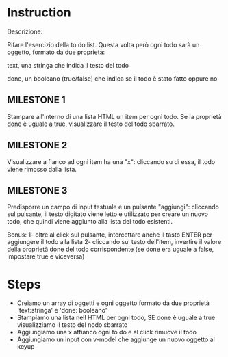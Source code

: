 # Instruction

Descrizione:

Rifare l'esercizio della to do list. Questa volta però ogni todo sarà un oggetto, formato da due proprietà:

text, una stringa che indica il testo del todo

done, un booleano (true/false) che indica se il todo è stato fatto oppure no

## MILESTONE 1
Stampare all'interno di una lista HTML un item per ogni todo. Se la proprietà done è uguale a true, visualizzare il testo del todo sbarrato.

## MILESTONE 2
Visualizzare a fianco ad ogni item ha una "x": cliccando su di essa, il todo viene rimosso dalla lista.

## MILESTONE 3
Predisporre un campo di input testuale e un pulsante "aggiungi": cliccando sul pulsante, il testo digitato viene letto e utilizzato per creare un nuovo todo, che quindi viene aggiunto alla lista dei todo esistenti.

Bonus:
1- oltre al click sul pulsante, intercettare anche il tasto ENTER per aggiungere il todo alla lista
2- cliccando sul testo dell'item, invertire il valore della proprietà done del todo corrispondente (se done era uguale a false, impostare true e viceversa)

# Steps

- Creiamo un array di oggetti e ogni oggetto formato da due proprietà 'text:stringa' e 'done: booleano'
- Stampiamo una lista nell HTML per ogni todo, SE done è uguale a true visualizziamo il testo del nodo sbarrato
- Aggiungiamo una x affianco ogni to do e al click rimuove il todo
- Aggiungiamo un input con v-model che aggiunge un nuovo oggetto al keyup
    
